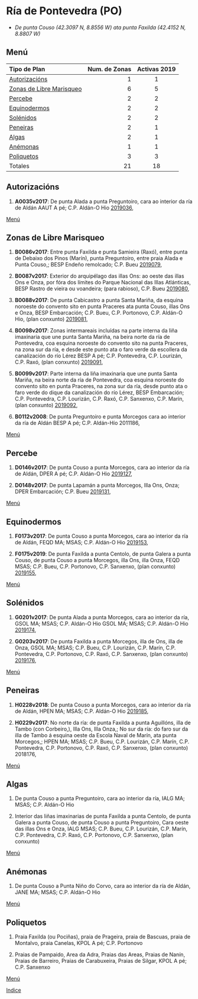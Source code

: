 
# Ría de Pontevedra (PO)

* _De punta Couso (42.3097 N, 8.8556 W) ata punta Faxilda (42.4152 N, 8.8807 W)_

## Menú



|Tipo de Plan | Num. de Zonas| Activas 2019 |
|:------------|--------------:|:-----------:|
|[Autorizacións](#Autorizacións)| 1 | 1 |
|[Zonas de Libre Marisqueo](#Zonas_de_Libre_Marisqueo)| 6 | 5 |
|[Percebe](#Percebe)| 2 | 2 |
|[Equinodermos](#Equinodermos)| 2 | 2 |
|[Solénidos](#Solénidos)| 2 | 2 |
|[Peneiras](#Peneiras)| 2 | 1 |
|[Algas](#Algas)| 2 | 1 |
|[Anémonas](#Anémonas)| 1 | 1 |
|[Poliquetos](#Poliquetos)| 3 | 3 |
|Totales| 21 | 18 |


## Autorizacións


1. __A0035v2017__: De punta Alada a punta Preguntoiro, cara ao interior da ría de Aldán AAUT A pé; C.P. Aldán-O Hio [2019036](https://galirema.wikia.org/es/wiki/Pexma2019AAUT036),

[Menú](#Menú)


## Zonas de Libre Marisqueo


1. __B0086v2017__: Entre punta Faxilda e punta Samieira (Raxó), entre punta de Debaixo dos Pinos (Marín), punta Preguntoiro, entre praia Alada e Punta Couso,; BESP Endeño remolcado; C.P. Bueu [2019079](https://galirema.wikia.org/es/wiki/Pexma2019BESP079),

1. __B0087v2017__: Exterior do arquipélago das illas Ons: ao oeste das illas Ons e Onza, por fóra dos límites do Parque Nacional das Illas Atlánticas, BESP Rastro de vieira ou voandeira; (para rabioso), C.P. Bueu [2019080](https://galirema.wikia.org/es/wiki/Pexma2019BESP080),

1. __B0088v2017__: De punta Cabicastro a punta Santa Mariña, da esquina noroeste do convento sito en punta Praceres ata punta Couso, illas Ons e Onza, BESP Embarcación; C.P. Bueu, C.P. Portonovo, C.P. Aldán-O Hio, (plan conxunto) [2019081](https://galirema.wikia.org/es/wiki/Pexma2019BESP081),

1. __B0098v2017__: Zonas intermareais incluídas na parte interna da liña imaxinaria que une punta Santa Mariña, na beira norte da ría de Pontevedra, coa esquina noroeste do convento sito na punta Praceres, na zona sur da ría, e desde este punto ata o faro verde da escollera da canalización do río Lérez BESP A pé; C.P. Pontevedra, C.P. Lourizán, C.P. Raxó, (plan conxunto) [2019091](https://galirema.wikia.org/es/wiki/Pexma2019BESP091),

1. __B0099v2017__: Parte interna da liña imaxinaria que une punta Santa Mariña, na beira norte da ría de Pontevedra, coa esquina noroeste do convento sito en punta Praceres, na zona sur da ría, desde punto ata o faro verde do dique da canalización do río Lérez, BESP Embarcación; C.P. Pontevedra, C.P. Lourizán, C.P. Raxó, C.P. Sanxenxo, C.P. Marín, (plan conxunto) [2019092](https://galirema.wikia.org/es/wiki/Pexma2019BESP092),

1. __B0112v2008__: De punta Preguntoiro e punta Morcegos cara ao interior da ría de Aldán BESP A pé; C.P. Aldán-Hío 2011186,

[Menú](#Menú)


## Percebe

1. __D0146v2017__: De punta Couso a punta Morcegos, cara ao interior da ría de Aldán, DPER A pé; C.P. Aldán-O Hio [2019127](https://galirema.wikia.org/es/wiki/Pexma2019DPER127),

1. __D0148v2017__: De punta Lapamán a punta Morcegos, Illa Ons, Onza; DPER Embarcación; C.P. Bueu [2019131](https://galirema.wikia.org/es/wiki/Pexma2019DPER131),

[Menú](#Menú)


## Equinodermos


1. __F0173v2017__: De punta Couso a punta Morcegos, cara ao interior da ría de Aldán, FEQD MA; MSAS; C.P. Aldán-O Hio [2019153](https://galirema.wikia.org/es/wiki/Pexma2019FEQD153),

1. __F0175v2019__: De punta Faxilda a punta Centolo, de punta Galera a punta Couso, de punta Couso a punta Morcegos, illa Ons, illa Onza, FEQD MSAS; C.P. Bueu, C.P. Portonovo, C.P. Sanxenxo, (plan conxunto) [2019155](https://galirema.wikia.org/es/wiki/Pexma2019FEQD155),

[Menú](#Menú)


## Solénidos


1. __G0201v2017__: De punta Alada a punta Morcegos, cara ao interior da ría, GSOL MA; MSAS; C.P. Aldán-O Hio GSOL MA; MSAS; C.P. Aldán-O Hio [2019174](https://galirema.wikia.org/es/wiki/Pexma2019GSOL174),

1. __G0203v2017__: De punta Faxilda a punta Morcegos, illa de Ons, illa de Onza, GSOL MA; MSAS; C.P. Bueu, C.P. Lourizán, C.P. Marín, C.P. Pontevedra, C.P. Portonovo, C.P. Raxó, C.P. Sanxenxo, (plan conxunto) [2019176](https://galirema.wikia.org/es/wiki/Pexma2019GSOL176),

[Menú](#Menú)


## Peneiras


1. __H0228v2018__: De punta Couso a punta Morcegos, cara ao interior da ría de Aldán, HPEN MA; MSAS; C.P. Aldán-O Hio [2019185](https://galirema.wikia.org/es/wiki/Pexma2019HPEN185),

1. __H0229v2017__: No norte da ría: de punta Faxilda a punta Aguillóns, illa de Tambo (con Corbeiro,), Illa Ons, Illa Onza,; No sur da ría: do faro sur da illa de Tambo á esquina oeste da Escola Naval de Marín, ata punta Morcegos,; HPEN MA; MSAS; C.P. Bueu, C.P. Lourizán, C.P. Marín, C.P. Pontevedra, C.P. Portonovo, C.P. Raxó, C.P. Sanxenxo, (plan conxunto) 2018176,

[Menú](#Menú)


## Algas


1. De punta Couso a punta Preguntoiro, cara ao interior da ría, IALG MA; MSAS; C.P. Aldán-O Hio

1. Interior das liñas imaxinarias de punta Faxilda a punta Centolo, de punta Galera a punta Couso, de punta Couso a punta Preguntoiro, Cara oeste das illas Ons e Onza, IALG MSAS; C.P. Bueu, C.P. Lourizán, C.P. Marín, C.P. Pontevedra, C.P. Raxó, C.P. Portonovo, C.P. Sanxenxo, (plan conxunto)

[Menú](#Menú)


## Anémonas


1. De punta Couso a Punta Niño do Corvo, cara ao interior da ría de Aldán, JANE MA; MSAS; C.P. Aldán-O Hio

[Menú](#Menú)


## Poliquetos


1. Praia Faxilda (ou Pociñas), praia de Prageira, praia de Bascuas, praia de Montalvo, praia Canelas, KPOL A pé; C.P. Portonovo

1. Praias de Pampaido, Area da Adra, Praias das Areas, Praias de Nanín, Praias de Barreiro, Praias de Carabuxeira, Praias de Silgar, KPOL A pé; C.P. Sanxenxo

[Menú](#Menú)



[Indice](indicesZonasProduccion.md)




 [Sigremar]: https://goo.gl/glKrkM
 [plans anuais de explotación]: http://goo.gl/4k6J1

